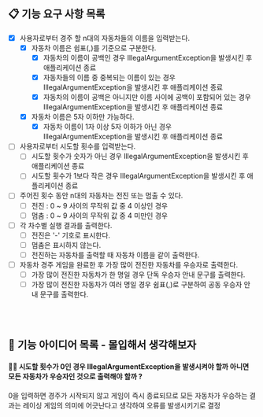 ## 📋 기능 요구 사항 목록

- [X] 사용자로부터 경주 할 n대의 자동차들의 이름을 입력받는다.
    - [X] 자동차 이름은 쉼표(,)를 기준으로 구분한다.
        - [X] 자동차의 이름이 공백인 경우 IllegalArgumentException을 발생시킨 후 애플리케이션 종료
        - [X] 자동차들의 이름 중 중복되는 이름이 있는 경우 IllegalArgumentException을 발생시킨 후 애플리케이션 종료
        - [X] 자동차의 이름이 공백은 아니지만 이름 사이에 공백이 포함되어 있는 경우 IllegalArgumentException을 발생시킨 후 애플리케이션 종료
    - [X] 자동차 이름은 5자 이하만 가능하다.
        - [X] 자동차 이름이 1자 이상 5자 이하가 아닌 경우 IllegalArgumentException을 발생시킨 후 애플리케이션 종료
- [ ] 사용자로부터 시도할 횟수를 입력받는다.
    - [ ] 시도할 횟수가 숫자가 아닌 경우 IllegalArgumentException을 발생시킨 후 애플리케이션 종료
    - [ ] 시도할 횟수가 1보다 작은 경우 IllegalArgumentException을 발생시킨 후 애플리케이션 종료
- [ ] 주어진 횟수 동안 n대의 자동차는 전진 또는 멈출 수 있다.
    - [ ] 전진 : 0 ~ 9 사이의 무작위 값 중 4 이상인 경우
    - [ ] 멈춤 : 0 ~ 9 사이의 무작위 값 중 4 미만인 경우
- [ ] 각 차수별 실행 결과를 출력한다.
    - [ ] 전진은 '-' 기호로 표시한다.
    - [ ] 멈춤은 표시하지 않는다.
    - [ ] 전진하는 자동차를 출력할 때 자동차 이름을 같이 출력한다.
- [ ] 자동차 경주 게임을 완료한 후 가장 많이 전진한 자동차를 우승자로 출력한다.
    - [ ] 가장 많이 전진한 자동차가 한 명일 경우 단독 우승자 안내 문구를 출력한다.
    - [ ] 가장 많이 전진한 자동차가 여러 명일 경우 쉼표(,)로 구분하여 공동 우승자 안내 문구를 출력한다.

<br><br>

## 💭 기능 아이디어 목록 - 몰입해서 생각해보자

#### ☝🏻 시도할 횟수가 0인 경우 IllegalArgumentException을 발생시켜야 할까 아니면 모든 자동차가 우승자인 것으로 출력해야 할까 ?

0을 입력하면 경주가 시작되지 않고 게임이 즉시 종료되므로 모든 자동차가 우승하는 결과는 레이싱 게임의 의미에 어긋난다고 생각하여 오류를 발생시키기로 결정
<br><br>